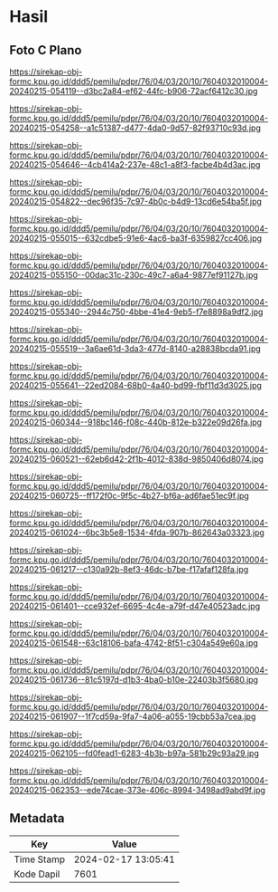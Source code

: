# Hasil

## Foto C Plano

https://sirekap-obj-formc.kpu.go.id/ddd5/pemilu/pdpr/76/04/03/20/10/7604032010004-20240215-054119--d3bc2a84-ef62-44fc-b906-72acf6412c30.jpg

https://sirekap-obj-formc.kpu.go.id/ddd5/pemilu/pdpr/76/04/03/20/10/7604032010004-20240215-054258--a1c51387-d477-4da0-9d57-82f93710c93d.jpg

https://sirekap-obj-formc.kpu.go.id/ddd5/pemilu/pdpr/76/04/03/20/10/7604032010004-20240215-054646--4cb414a2-237e-48c1-a8f3-facbe4b4d3ac.jpg

https://sirekap-obj-formc.kpu.go.id/ddd5/pemilu/pdpr/76/04/03/20/10/7604032010004-20240215-054822--dec96f35-7c97-4b0c-b4d9-13cd6e54ba5f.jpg

https://sirekap-obj-formc.kpu.go.id/ddd5/pemilu/pdpr/76/04/03/20/10/7604032010004-20240215-055015--632cdbe5-91e6-4ac6-ba3f-6359827cc406.jpg

https://sirekap-obj-formc.kpu.go.id/ddd5/pemilu/pdpr/76/04/03/20/10/7604032010004-20240215-055150--00dac31c-230c-49c7-a6a4-9877ef91127b.jpg

https://sirekap-obj-formc.kpu.go.id/ddd5/pemilu/pdpr/76/04/03/20/10/7604032010004-20240215-055340--2944c750-4bbe-41e4-9eb5-f7e8898a9df2.jpg

https://sirekap-obj-formc.kpu.go.id/ddd5/pemilu/pdpr/76/04/03/20/10/7604032010004-20240215-055519--3a6ae61d-3da3-477d-8140-a28838bcda91.jpg

https://sirekap-obj-formc.kpu.go.id/ddd5/pemilu/pdpr/76/04/03/20/10/7604032010004-20240215-055641--22ed2084-68b0-4a40-bd99-fbf11d3d3025.jpg

https://sirekap-obj-formc.kpu.go.id/ddd5/pemilu/pdpr/76/04/03/20/10/7604032010004-20240215-060344--918bc146-f08c-440b-812e-b322e09d26fa.jpg

https://sirekap-obj-formc.kpu.go.id/ddd5/pemilu/pdpr/76/04/03/20/10/7604032010004-20240215-060521--62eb6d42-2f1b-4012-838d-9850406d8074.jpg

https://sirekap-obj-formc.kpu.go.id/ddd5/pemilu/pdpr/76/04/03/20/10/7604032010004-20240215-060725--ff172f0c-9f5c-4b27-bf6a-ad6fae51ec9f.jpg

https://sirekap-obj-formc.kpu.go.id/ddd5/pemilu/pdpr/76/04/03/20/10/7604032010004-20240215-061024--6bc3b5e8-1534-4fda-907b-862643a03323.jpg

https://sirekap-obj-formc.kpu.go.id/ddd5/pemilu/pdpr/76/04/03/20/10/7604032010004-20240215-061217--c130a92b-8ef3-46dc-b7be-f17afaf128fa.jpg

https://sirekap-obj-formc.kpu.go.id/ddd5/pemilu/pdpr/76/04/03/20/10/7604032010004-20240215-061401--cce932ef-6695-4c4e-a79f-d47e40523adc.jpg

https://sirekap-obj-formc.kpu.go.id/ddd5/pemilu/pdpr/76/04/03/20/10/7604032010004-20240215-061548--63c18106-bafa-4742-8f51-c304a549e60a.jpg

https://sirekap-obj-formc.kpu.go.id/ddd5/pemilu/pdpr/76/04/03/20/10/7604032010004-20240215-061736--81c5197d-d1b3-4ba0-b10e-22403b3f5680.jpg

https://sirekap-obj-formc.kpu.go.id/ddd5/pemilu/pdpr/76/04/03/20/10/7604032010004-20240215-061907--1f7cd59a-9fa7-4a06-a055-19cbb53a7cea.jpg

https://sirekap-obj-formc.kpu.go.id/ddd5/pemilu/pdpr/76/04/03/20/10/7604032010004-20240215-062105--fd0fead1-6283-4b3b-b97a-581b29c93a29.jpg

https://sirekap-obj-formc.kpu.go.id/ddd5/pemilu/pdpr/76/04/03/20/10/7604032010004-20240215-062353--ede74cae-373e-406c-8994-3498ad9abd9f.jpg


## Metadata

| Key        | Value               |
| ---------- | ------------------- |
| Time Stamp | 2024-02-17 13:05:41 |
| Kode Dapil | 7601                |



